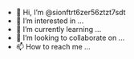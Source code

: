 - 👋 Hi, I’m @sionftrt6zer56ztzt7sdt
- 👀 I’m interested in ...
- 🌱 I’m currently learning ...
- 💞️ I’m looking to collaborate on ...
- 📫 How to reach me ...

<!---
sionftrt6zer56ztzt7sdt/sionftrt6zer56ztzt7sdt is a ✨ special ✨ repository because its `README.md` (this file) appears on your GitHub profile.
You can click the Preview link to take a look at your changes.
--->
